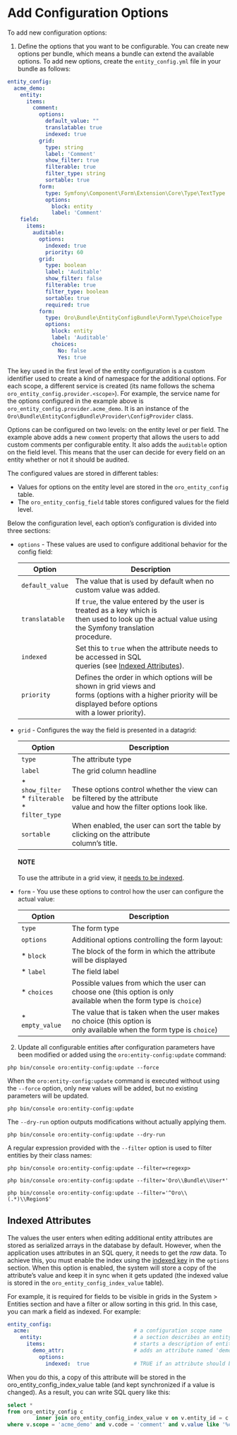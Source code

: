 <a id="book-entities-entity-configuration-add-configuration-options"></a>

# Add Configuration Options

To add new configuration options:

1. Define the options that you want to be configurable. You can create new options per bundle, which means a bundle can extend the available options. To add new options, create the `entity_config.yml` file in your bundle as follows:

```yaml
entity_config:
  acme_demo:
    entity:
      items:
        comment:
          options:
            default_value: ""
            translatable: true
            indexed: true
          grid:
            type: string
            label: 'Comment'
            show_filter: true
            filterable: true
            filter_type: string
            sortable: true
          form:
            type: Symfony\Component\Form\Extension\Core\Type\TextType
            options:
              block: entity
              label: 'Comment'
    field:
      items:
        auditable:
          options:
            indexed: true
            priority: 60
          grid:
            type: boolean
            label: 'Auditable'
            show_filter: false
            filterable: true
            filter_type: boolean
            sortable: true
            required: true
          form:
            type: Oro\Bundle\EntityConfigBundle\Form\Type\ChoiceType
            options:
              block: entity
              label: 'Auditable'
              choices:
                No: false
                Yes: true
```

The key used in the first level of the entity configuration is a custom identifier used to create a kind of namespace for the additional options. For each scope, a different service is created (its name follows the schema `oro_entity_config.provider.<scope>`). For example, the service name for
the options configured in the example above is `oro_entity_config.provider.acme_demo`. It is an instance of the `Oro\Bundle\EntityConfigBundle\Provider\ConfigProvider` class.

Options can be configured on two levels: on the entity level or per field. The example above adds a new `comment` property that allows the users to add custom comments per configurable entity. It also adds the `auditable` option on the field level. This means that the user can decide for every field on an entity whether or not it should be audited.

The configured values are stored in different tables:

* Values for options on the entity level are stored in the `oro_entity_config` table.
* The `oro_entity_config_field` table stores configured values for the field level.

Below the configuration level, each option’s configuration is divided into three sections:

<a id="book-entities-configuration-options"></a>
* `options` - These values are used to configure additional behavior for the config field:

  | Option          | Description                                                                                                                                                               |
  |-----------------|---------------------------------------------------------------------------------------------------------------------------------------------------------------------------|
  | `default_value` | The value that is used by default when no custom value was added.                                                                                                         |
  | `translatable`  | If `true`, the value entered by the user is treated as a key which is<br/>then used to look up the actual value using the Symfony translation<br/>procedure.              |
  | `indexed`       | Set this to `true` when the attribute needs to be accessed in SQL<br/>queries (see [Indexed Attributes](#book-entities-indexed-attributes)).                              |
  | `priority`      | Defines the order in which options will be shown in grid views and<br/>forms (options with a higher priority will be displayed before options<br/>with a lower priority). |
* `grid` - Configures the way the field is presented in a datagrid:

  | Option                                                 | Description                                                                                                             |
  |--------------------------------------------------------|-------------------------------------------------------------------------------------------------------------------------|
  | `type`                                                 | The attribute type                                                                                                      |
  | `label`                                                | The grid column headline                                                                                                |
  | * `show_filter`<br/>* `filterable`<br/>* `filter_type` | These options control whether the view can be filtered by the attribute<br/>value and how the filter options look like. |
  | `sortable`                                             | When enabled, the user can sort the table by clicking on the attribute<br/>column’s title.                              |

  #### NOTE
  To use the attribute in a grid view, it
  [needs to be indexed](#book-entities-indexed-attributes).
* `form` - You use these options to control how the user can configure the actual value:

  | Option          | Description                                                                                                              |
  |-----------------|--------------------------------------------------------------------------------------------------------------------------|
  | `type`          | The form type                                                                                                            |
  | `options`       | Additional options controlling the form layout:                                                                          |
  | * `block`       | The block of the form in which the attribute will be displayed                                                           |
  | * `label`       | The field label                                                                                                          |
  | * `choices`     | Possible values from which the user can choose one (this option is only<br/>available when the form type is `choice`)    |
  | * `empty_value` | The value that is taken when the user makes no choice (this option is<br/>only available when the form type is `choice`) |

2. Update all configurable entities after configuration parameters have been
modified or added using the `oro:entity-config:update` command:

```none
php bin/console oro:entity-config:update --force
```

When the `oro:entity-config:update` command is executed without using the `--force` option,
only new values will be added, but no existing parameters will be updated.

```none
php bin/console oro:entity-config:update
```

The `--dry-run` option outputs modifications without actually applying them.

```none
php bin/console oro:entity-config:update --dry-run
```

A regular expression provided with the `--filter` option is used to filter entities by their class names:

```none
php bin/console oro:entity-config:update --filter=<regexp>
```

```none
php bin/console oro:entity-config:update --filter='Oro\\Bundle\\User*'
```

```none
php bin/console oro:entity-config:update --filter='^Oro\\(.*)\\Region$'
```

<a id="book-entities-indexed-attributes"></a>

## Indexed Attributes

<a id="book-entities-entity-extension"></a>

The values the user enters when editing additional entity attributes are stored as serialized arrays in the database by default. However, when the application uses attributes in an SQL query, it needs to get the *raw* data. To achieve this, you must enable the index using the [indexed key](#book-entities-configuration-options) in the `options` section. When this option is enabled, the system will store a copy of the attribute’s value and keep it in sync when it gets updated (the indexed value is stored in the `oro_entity_config_index_value` table).

For example, it is required for fields to be visible in grids in the System > Entities section and have a filter or allow sorting in this grid. In this case, you can mark a field as indexed. For example:

```yaml
entity_config:
  acme:                                 # a configuration scope name
    entity:                             # a section describes an entity
      items:                            # starts a description of entity attributes
        demo_attr:                      # adds an attribute named 'demo_attr'
          options:
            indexed:  true              # TRUE if an attribute should be filterable or sortable in a data grid
```

When you do this, a copy of this attribute will be stored in the oro_entity_config_index_value table (and kept synchronized if a value is changed). As a result, you can write SQL query like this:

```sql
select *
from oro_entity_config c
         inner join oro_entity_config_index_value v on v.entity_id = c.id
where v.scope = 'acme_demo' and v.code = 'comment' and v.value like '%comment%';
```

<!-- Frontend -->
